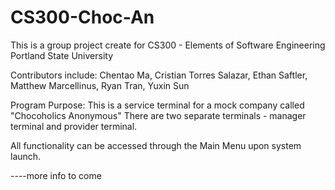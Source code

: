 # CS300-Choc-An

This is a group project create for CS300 - Elements of Software Engineering
Portland State University 

Contributors include: Chentao Ma, Cristian Torres Salazar, Ethan Saftler, Matthew Marcellinus, Ryan Tran, Yuxin Sun


Program Purpose: This is a service terminal for a mock company called "Chocoholics Anonymous" 
There are two separate terminals - manager terminal and provider terminal.

All functionality can be accessed through the Main Menu upon system launch.

----more info to come